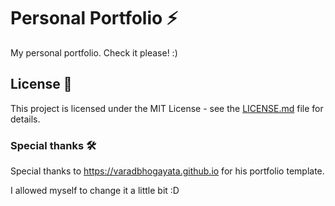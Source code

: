 # Personal Portfolio ⚡️ 

My personal portfolio. Check it please! :)

## License 📄

This project is licensed under the MIT License - see the [LICENSE.md](./LICENSE) file for details.

### Special thanks 🛠️

Special thanks to https://varadbhogayata.github.io for his portfolio template. 
<p> I allowed myself to change it a little bit :D </p>
